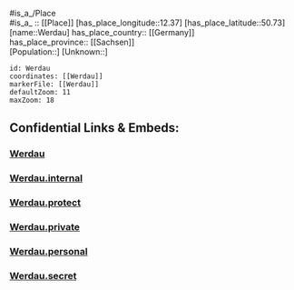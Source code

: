 ﻿---
location: [50.73,12.37] 
mapzoom: [7,12] 
mapmarker: city 
type: City
tags:
- geo/City


SpocWebEntityId: 35545
isDeleted: false
confidential: public

---
#is_a_/Place  
#is_a_ :: [[Place]] 
[has_place_longitude::12.37] 
[has_place_latitude::50.73] 
[name::Werdau] 
has_place_country:: [[Germany]]  
has_place_province:: [[Sachsen]]  
[Population::] 
[Unknown::] 


```leaflet
id: Werdau
coordinates: [[Werdau]] 
markerFile: [[Werdau]] 
defaultZoom: 11 
maxZoom: 18
```


## Confidential Links & Embeds: 

### [Werdau](/_public/Earth/Continent/Europe/Europe~Central/Germany/Germany~East/Sachsen/counties~Sachsen/Zwickau/cities~Zwickau/Werdau.md) 

### [Werdau.internal](/_internal/Earth/Continent/Europe/Europe~Central/Germany/Germany~East/Sachsen/counties~Sachsen/Zwickau/cities~Zwickau/Werdau.internal.md) 

### [Werdau.protect](/_protect/Earth/Continent/Europe/Europe~Central/Germany/Germany~East/Sachsen/counties~Sachsen/Zwickau/cities~Zwickau/Werdau.protect.md) 

### [Werdau.private](/_private/Earth/Continent/Europe/Europe~Central/Germany/Germany~East/Sachsen/counties~Sachsen/Zwickau/cities~Zwickau/Werdau.private.md) 

### [Werdau.personal](/_personal/Earth/Continent/Europe/Europe~Central/Germany/Germany~East/Sachsen/counties~Sachsen/Zwickau/cities~Zwickau/Werdau.personal.md) 

### [Werdau.secret](/_secret/Earth/Continent/Europe/Europe~Central/Germany/Germany~East/Sachsen/counties~Sachsen/Zwickau/cities~Zwickau/Werdau.secret.md) 

